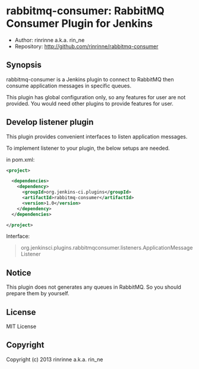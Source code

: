 rabbitmq-consumer: RabbitMQ Consumer Plugin for Jenkins
=======================================================

* Author: rinrinne a.k.a. rin_ne
* Repository: http://github.com/rinrinne/rabbitmq-consumer

Synopsis
------------------------

rabbitmq-consumer is a Jenkins plugin to connect to RabbitMQ then consume application messages in specific queues.

This plugin has global configuration only, so any features for user are not provided. You would need other plugins to provide features for user.

Develop listener plugin
------------------------

This plugin provides convenient interfaces to listen application messages.

To implement listener to your plugin, the below setups are needed.

in pom.xml:

```xml
<project>

  <dependencies>
    <dependency>
      <groupId>org.jenkins-ci.plugins</groupId>
      <artifactId>rabbitmq-consumer</artifactId>
      <version>1.0</version>
    </dependency>
  </dependencies>

</project>
```

Interface:

> org.jenkinsci.plugins.rabbitmqconsumer.listeners.ApplicationMessageListener

Notice
------------------------

This plugin does not generates any queues in RabbitMQ. So you should prepare them by yourself.

License
------------------------

MIT License

Copyright
------------------------

Copyright (c) 2013 rinrinne a.k.a. rin_ne
